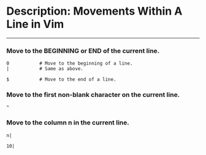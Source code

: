 # Description: Movements Within A Line in Vim
---------------------------------------------

### Move to the BEGINNING or END of the current line.
```
0           # Move to the beginning of a line.
|           # Same as above.

$           # Move to the end of a line.

```

### Move to the first non-blank character on the current line.
```
^
```

### Move to the column n in the current line.
```
n|

10|
```
